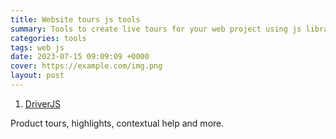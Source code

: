 ```yaml
---
title: Website tours js tools
summary: Tools to create live tours for your web project using js libraries.
categories: tools
tags: web js
date: 2023-07-15 09:09:09 +0000
cover: https://example.com/img.png
layout: post
---
```


1. <a href="https://driverjs.com/" target="_blank">DriverJS</a>

Product tours, highlights, contextual help and more.
